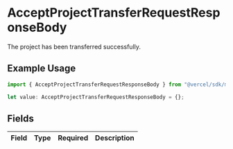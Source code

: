 # AcceptProjectTransferRequestResponseBody

The project has been transferred successfully.

## Example Usage

```typescript
import { AcceptProjectTransferRequestResponseBody } from "@vercel/sdk/models/acceptprojecttransferrequestop.js";

let value: AcceptProjectTransferRequestResponseBody = {};
```

## Fields

| Field       | Type        | Required    | Description |
| ----------- | ----------- | ----------- | ----------- |